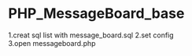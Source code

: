 # PHP_MessageBoard_base	

1.creat sql list with message_board.sql	
2.set config	
3.open messageboard.php	
